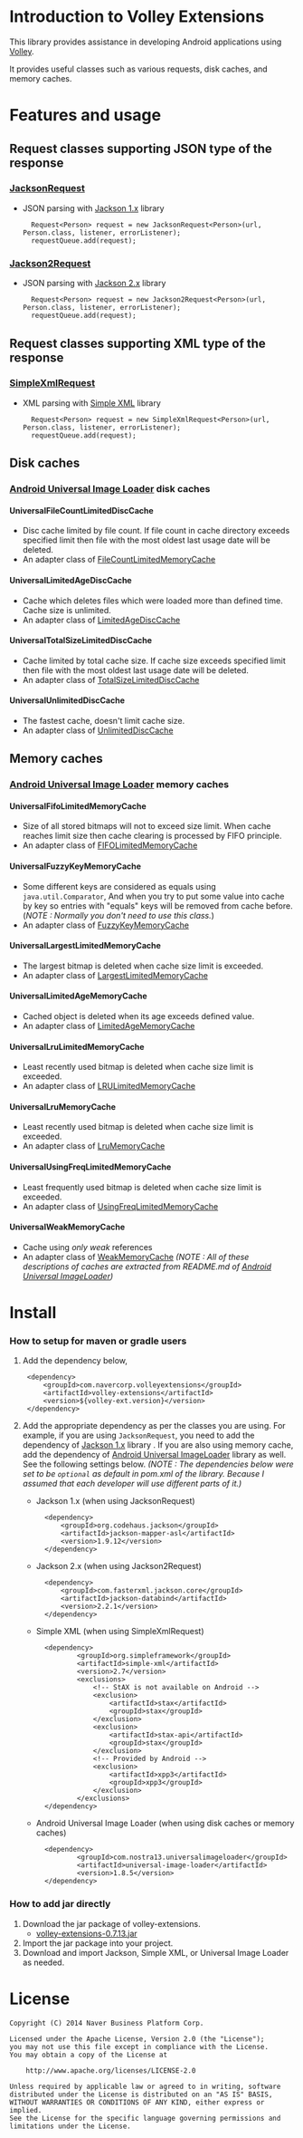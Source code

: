 # Introduction to Volley Extensions

This library provides assistance in developing Android applications using [Volley](https://android.googlesource.com/platform/frameworks/volley/).

It provides useful classes such as various requests, disk caches, and memory caches.
# Features and usage
## Request classes supporting JSON type of the response
### [JacksonRequest](code#/VolleyExtensions/src/main/java/com/nhncorp/volleyextensions/request/JacksonRequest.java)
- JSON parsing with [Jackson 1.x](http://jackson.codehaus.org/) library

		Request<Person> request = new JacksonRequest<Person>(url, Person.class, listener, errorListener);
		requestQueue.add(request);

### [Jackson2Request](code#/VolleyExtensions/src/main/java/com/nhncorp/volleyextensions/request/Jackson2Request.java)
- JSON parsing with [Jackson 2.x](http://wiki.fasterxml.com/JacksonHome) library

		Request<Person> request = new Jackson2Request<Person>(url, Person.class, listener, errorListener);
		requestQueue.add(request);

## Request classes supporting XML type of the response
### [SimpleXmlRequest](code#/VolleyExtensions/src/main/java/com/nhncorp/volleyextensions/request/SimpleXmlRequest.java)
- XML parsing with [Simple XML](http://simple.sourceforge.net/) library

		Request<Person> request = new SimpleXmlRequest<Person>(url, Person.class, listener, errorListener);
		requestQueue.add(request);
		
## Disk caches

### [Android Universal Image Loader](https://github.com/nostra13/Android-Universal-Image-Loader) disk caches
#### UniversalFileCountLimitedDiscCache
- Disc cache limited by file count. If file count in cache directory exceeds specified limit then file with the most oldest last usage date will be deleted.
- An adapter class of [FileCountLimitedMemoryCache](https://github.com/nostra13/Android-Universal-Image-Loader/blob/master/library/src/com/nostra13/universalimageloader/cache/disc/impl/FileCountLimitedDiscCache.java)

#### UniversalLimitedAgeDiscCache
- Cache which deletes files which were loaded more than defined time. Cache size is unlimited.
- An adapter class of [LimitedAgeDiscCache](https://github.com/nostra13/Android-Universal-Image-Loader/blob/master/library/src/com/nostra13/universalimageloader/cache/disc/impl/LimitedAgeDiscCache.java)

#### UniversalTotalSizeLimitedDiscCache
- Cache limited by total cache size. If cache size exceeds specified limit then file with the most oldest last usage date will be deleted.
- An adapter class of [TotalSizeLimitedDiscCache](https://github.com/nostra13/Android-Universal-Image-Loader/blob/master/library/src/com/nostra13/universalimageloader/cache/disc/impl/TotalSizeLimitedDiscCache.java)

#### UniversalUnlimitedDiscCache
- The fastest cache, doesn't limit cache size.
- An adapter class of [UnlimitedDiscCache](https://github.com/nostra13/Android-Universal-Image-Loader/blob/master/library/src/com/nostra13/universalimageloader/cache/disc/impl/UnlimitedDiscCache.java)

## Memory caches

### [Android Universal Image Loader](https://github.com/nostra13/Android-Universal-Image-Loader) memory caches
#### UniversalFifoLimitedMemoryCache
- Size of all stored bitmaps will not to exceed size limit. When cache reaches limit size then cache clearing is processed by FIFO principle.
- An adapter class of [FIFOLimitedMemoryCache](https://github.com/nostra13/Android-Universal-Image-Loader/blob/master/library/src/com/nostra13/universalimageloader/cache/memory/impl/FIFOLimitedMemoryCache.java)

#### UniversalFuzzyKeyMemoryCache
- Some different keys are considered as equals using `java.util.Comparator`, And when you try to put some value into cache by key so entries with "equals" keys will be removed from cache before. (_NOTE : Normally you don't need to use this class._)
- An adapter class of [FuzzyKeyMemoryCache](https://github.com/nostra13/Android-Universal-Image-Loader/blob/master/library/src/com/nostra13/universalimageloader/cache/memory/impl/FuzzyKeyMemoryCache.java)

#### UniversalLargestLimitedMemoryCache
- The largest bitmap is deleted when cache size limit is exceeded.
- An adapter class of [LargestLimitedMemoryCache](https://github.com/nostra13/Android-Universal-Image-Loader/blob/master/library/src/com/nostra13/universalimageloader/cache/memory/impl/LargestLimitedMemoryCache.java)

#### UniversalLimitedAgeMemoryCache
- Cached object is deleted when its age exceeds defined value.
- An adapter class of [LimitedAgeMemoryCache](https://github.com/nostra13/Android-Universal-Image-Loader/blob/master/library/src/com/nostra13/universalimageloader/cache/memory/impl/LimitedAgeMemoryCache.java)

#### UniversalLruLimitedMemoryCache
- Least recently used bitmap is deleted when cache size limit is exceeded.
- An adapter class of [LRULimitedMemoryCache](https://github.com/nostra13/Android-Universal-Image-Loader/blob/master/library/src/com/nostra13/universalimageloader/cache/memory/impl/LRULimitedMemoryCache.java)

#### UniversalLruMemoryCache
- Least recently used bitmap is deleted when cache size limit is exceeded.
- An adapter class of [LruMemoryCache](https://github.com/nostra13/Android-Universal-Image-Loader/blob/master/library/src/com/nostra13/universalimageloader/cache/memory/impl/LruMemoryCache.java)

#### UniversalUsingFreqLimitedMemoryCache
- Least frequently used bitmap is deleted when cache size limit is exceeded.
- An adapter class of [UsingFreqLimitedMemoryCache](https://github.com/nostra13/Android-Universal-Image-Loader/blob/master/library/src/com/nostra13/universalimageloader/cache/memory/impl/UsingFreqLimitedMemoryCache.java)

#### UniversalWeakMemoryCache
- Cache using _only weak_ references
- An adapter class of [WeakMemoryCache](https://github.com/nostra13/Android-Universal-Image-Loader/blob/master/library/src/com/nostra13/universalimageloader/cache/memory/impl/WeakMemoryCache.java)
_(NOTE : All of these descriptions of caches are extracted from README.md of [Android Universal ImageLoader](https://github.com/nostra13/Android-Universal-Image-Loader))_

# Install
### How to setup for maven or gradle users
1. Add the dependency below,

		<dependency>
			<groupId>com.navercorp.volleyextensions</groupId>
			<artifactId>volley-extensions</artifactId>
			<version>${volley-ext.version}</version>
		</dependency>
		
2. Add the appropriate dependency as per the classes you are using. For example, if you are using `JacksonRequest`, you need to add the dependency of [Jackson 1.x](http://jackson.codehaus.org/) library . If you are also using memory cache, add the dependency of [Android Universal ImageLoader](https://github.com/nostra13/Android-Universal-Image-Loader) library as well. See the following settings below.
_(NOTE : The dependencies below were set to be `optional` as default in pom.xml of the library. Because I assumed that each developer will use different parts of it.)_

	- Jackson 1.x (when using JacksonRequest)
	
			<dependency>
				<groupId>org.codehaus.jackson</groupId>
				<artifactId>jackson-mapper-asl</artifactId>
				<version>1.9.12</version>
			</dependency>
	- Jackson 2.x (when using Jackson2Request)
	
			<dependency>
				<groupId>com.fasterxml.jackson.core</groupId>
				<artifactId>jackson-databind</artifactId>
				<version>2.2.1</version>
			</dependency>
	- Simple XML (when using SimpleXmlRequest)
	
			<dependency>
					<groupId>org.simpleframework</groupId>
					<artifactId>simple-xml</artifactId>
					<version>2.7</version>
					<exclusions>
						<!-- StAX is not available on Android -->
						<exclusion>
							<artifactId>stax</artifactId>
							<groupId>stax</groupId>
						</exclusion>
						<exclusion>
							<artifactId>stax-api</artifactId>
							<groupId>stax</groupId>
						</exclusion>
						<!-- Provided by Android -->
						<exclusion>
							<artifactId>xpp3</artifactId>
							<groupId>xpp3</groupId>
						</exclusion>
					</exclusions>
			</dependency>
	- Android Universal Image Loader (when using disk caches or memory caches)
	
			<dependency>
					<groupId>com.nostra13.universalimageloader</groupId>
					<artifactId>universal-image-loader</artifactId>
					<version>1.8.5</version>
			</dependency>


### How to add jar directly
1. Download the jar package of volley-extensions.
	- [volley-extensions-0.7.13.jar](http://hive.nhncorp.com/weblab/volley-extensions/rawcode/Download/com/nhncorp/volleyextensions/volley-extensions/0.7.13/volley-extensions-0.7.13.jar)
2. Import the jar package into your project.
3. Download and import Jackson, Simple XML, or Universal Image Loader as needed.

# License

	Copyright (C) 2014 Naver Business Platform Corp.
 	
	Licensed under the Apache License, Version 2.0 (the "License");
	you may not use this file except in compliance with the License.
	You may obtain a copy of the License at

		http://www.apache.org/licenses/LICENSE-2.0

	Unless required by applicable law or agreed to in writing, software
	distributed under the License is distributed on an "AS IS" BASIS,
	WITHOUT WARRANTIES OR CONDITIONS OF ANY KIND, either express or implied.
	See the License for the specific language governing permissions and
	limitations under the License.